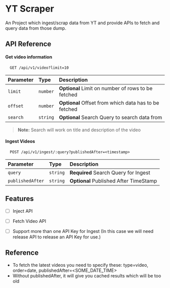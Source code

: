 
# YT Scraper 

An Project which ingest/scrap data from YT and provide APIs to fetch and query data from those dump.



## API Reference

#### Get video information

```http
  GET /api/v1/video?limit=10
```


| Parameter | Type     | Description                        |
| :-------- | :------- | :-------------------------------- |
| `limit`      | `number` | **Optional** Limit on number of rows to be fetched |
| `offset`      | `number` | **Optional** Offset from which data has to be fetched |
| `search`      | `string` | **Optional** Search Query  to search data from |

> **Note:** Search will work on title and description of the video

#### Ingest Videos

```http
  POST /api/v1/ingest/:query?publishedAfter=<timestamp> 
```

| Parameter | Type     | Description                        |
| :-------- | :------- | :-------------------------------- |
| `query`      | `string` | **Required** Search Query for Ingest |
| `publishedAfter`      | `string` | **Optional** Published After TimeStamp |




## Features


- [ ]  Inject API 

- [ ]  Fetch Video API

- [ ]  Support more than one API Key for Ingest (In this case we will need release API to release an API Key for use.)


## Reference

- To fetch the latest videos you need to specify these: type=video, order=date, publishedAfter=<SOME_DATE_TIME>
- Without publishedAfter, it will give you cached results which will be too old
